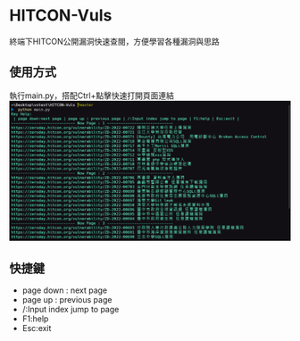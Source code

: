 # HITCON-Vuls  
終端下HITCON公開漏洞快速查閱，方便學習各種漏洞與思路  

## 使用方式  
執行main.py，搭配Ctrl+點擊快速打開頁面連結  
![image](https://github.com/dwvwdv/github_picture/blob/master/2022-11-07%2016%2014%2004.png)  

## 快捷鍵
- page down : next page  
- page up : previous page  
- /:Input index jump to page  
- F1:help  
- Esc:exit  
